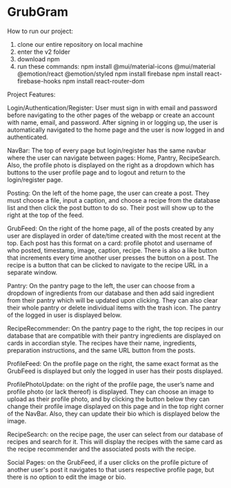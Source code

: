 # GrubGram

How to run our project:

1. clone our entire repository on local machine
2. enter the v2 folder
3. download npm
4. run these commands: 
npm install @mui/material-icons @mui/material @emotion/react @emotion/styled 
npm install firebase 
npm install react-firebase-hooks 
npm install react-router-dom

Project Features:

Login/Authentication/Register: User must sign in with email and password before navigating to the other pages of the webapp or create an account with name, email, and password. After signing in or logging up, the user is automatically navigated to the home page and the user is now logged in and authenticated.

NavBar: The top of every page but login/register has the same navbar where the user can navigate between pages: Home, Pantry, RecipeSearch. Also, the profile photo is displayed on the right as a dropdown which has buttons to the user profile page and to logout and return to the login/register page.

Posting: On the left of the home page, the user can create a post. They must choose a file, input a caption, and choose a recipe from the database list and then click the post button to do so. Their post will show up to the right at the top of the feed.

GrubFeed: On the right of the home page, all of the posts created by any user are displayed in order of date/time created with the most recent at the top. Each post has this format on a card: profile photot and username of who posted, timestamp, image, caption, recipe. There is also a like button that increments every time another user presses the button on a post. The recipe is a button that can be clicked to navigate to the recipe URL in a separate window.

Pantry: On the pantry page to the left, the user can choose from a dropdown of ingredients from our database and then add said ingredient from their pantry which will be updated upon clicking. They can also clear their whole pantry or delete individual items with the trash icon. The pantry of the logged in user is displayed below.

RecipeRecommender: On the pantry page to the right, the top recipes in our database that are compatible with their pantry ingredients are displayed on cards in accordian style. The recipes have their name, ingredients, preparation instructions, and the same URL button from the posts.

ProfileFeed: On the profile page on the right, the same exact format as the GrubFeed is displayed but only the logged in user has their posts displayed.

ProfilePhotoUpdate: on the right of the profile page, the user’s name and profile photo (or lack thereof) is displayed. They can choose an image to upload as their profile photo, and by clicking the button below they can change their profile image displayed on this page and in the top right corner of the NavBar. Also, they can update their bio which is displayed below the image.

RecipeSearch: on the recipe page, the user can select from our database of recipes and search for it. This will display the recipes with the same card as the recipe recommender and the associated posts with the recipe.

Social Pages: on the GrubFeed, if a user clicks on the profile picture of another user's post it navigates to that users respective profile page, but there is no option to edit the image or bio.
